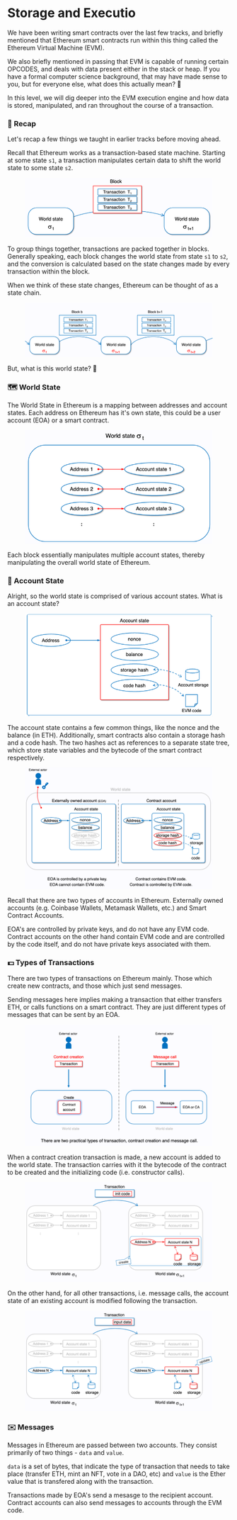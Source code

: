 # Storage and Executio

We have been writing smart contracts over the last few tracks, and briefly mentioned that Ethereum smart contracts run within this thing called the Ethereum Virtual Machine (EVM).

We also briefly mentioned in passing that EVM is capable of running certain OPCODES, and deals with data present either in the stack or heap. If you have a formal computer science background, that may have made sense to you, but for everyone else, what does this actually mean? 🤔

In this level, we will dig deeper into the EVM execution engine and how data is stored, manipulated, and ran throughout the course of a transaction.

### 🧠 Recap

Let's recap a few things we taught in earlier tracks before moving ahead.

Recall that Ethereum works as a transaction-based state machine. Starting at some state `s1`, a transaction manipulates certain data to shift the world state to some state `s2`.

<figure><img src=".gitbook/assets/image (9).png" alt=""><figcaption></figcaption></figure>

To group things together, transactions are packed together in blocks. Generally speaking, each block changes the world state from state `s1` to `s2`, and the conversion is calculated based on the state changes made by every transaction within the block.

When we think of these state changes, Ethereum can be thought of as a state chain.

<figure><img src=".gitbook/assets/image (3).png" alt=""><figcaption></figcaption></figure>

But, what is this world state? 🤨

### 🗺️ World State

The World State in Ethereum is a mapping between addresses and account states. Each address on Ethereum has it's own state, this could be a user account (EOA) or a smart contract.

<figure><img src=".gitbook/assets/image (5).png" alt=""><figcaption></figcaption></figure>

Each block essentially manipulates multiple account states, thereby manipulating the overall world state of Ethereum.

### 📒 Account State

Alright, so the world state is comprised of various account states. What is an account state?

<figure><img src=".gitbook/assets/image (10).png" alt=""><figcaption></figcaption></figure>

The account state contains a few common things, like the nonce and the balance (in ETH). Additionally, smart contracts also contain a storage hash and a code hash. The two hashes act as references to a separate state tree, which store state variables and the bytecode of the smart contract respectively.

<figure><img src=".gitbook/assets/image (6).png" alt=""><figcaption></figcaption></figure>

Recall that there are two types of accounts in Ethereum. Externally owned accounts (e.g. Coinbase Wallets, Metamask Wallets, etc.) and Smart Contract Accounts.

EOA's are controlled by private keys, and do not have any EVM code. Contract accounts on the other hand contain EVM code and are controlled by the code itself, and do not have private keys associated with them.

### 💵 Types of Transactions

There are two types of transactions on Ethereum mainly. Those which create new contracts, and those which just send messages.

Sending messages here implies making a transaction that either transfers ETH, or calls functions on a smart contract. They are just different types of messages that can be sent by an EOA.

<figure><img src=".gitbook/assets/image (4).png" alt=""><figcaption></figcaption></figure>

When a contract creation transaction is made, a new account is added to the world state. The transaction carries with it the bytecode of the contract to be created and the initializing code (i.e. constructor calls).

<figure><img src=".gitbook/assets/image (8).png" alt=""><figcaption></figcaption></figure>

On the other hand, for all other transactions, i.e. message calls, the account state of an existing account is modified following the transaction.

<figure><img src=".gitbook/assets/image.png" alt=""><figcaption></figcaption></figure>

### ✉️ Messages

Messages in Ethereum are passed between two accounts. They consist primarily of two things - `data` and `value`.

`data` is a set of bytes, that indicate the type of transaction that needs to take place (transfer ETH, mint an NFT, vote in a DAO, etc) and `value` is the Ether value that is transfered along with the transaction.

Transactions made by EOA's send a mesasge to the recipient account. Contract accounts can also send messages to accounts through the EVM code.



